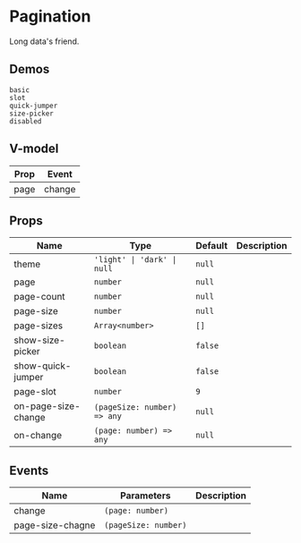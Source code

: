 # Pagination
<!--single-column-->
Long data's friend.
## Demos
```demo
basic
slot
quick-jumper
size-picker
disabled
```
## V-model
|Prop|Event|
|-|-|
|page|change|

## Props
|Name|Type|Default|Description|
|-|-|-|-|
|theme|`'light' \| 'dark' \| null`|`null`||
|page|`number`|`null`||
|page-count|`number`|`null`||
|page-size|`number`|`null`||
|page-sizes|`Array<number>`|`[]`||
|show-size-picker|`boolean`|`false`||
|show-quick-jumper|`boolean`|`false`||
|page-slot|`number`|`9`||
|on-page-size-change|`(pageSize: number) => any`|`null`||
|on-change|`(page: number) => any`|`null`||

## Events
|Name|Parameters|Description|
|-|-|-|
|change|`(page: number)`||
|page-size-chagne|`(pageSize: number)`||